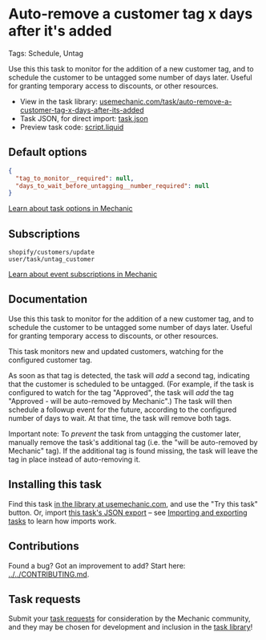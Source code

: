 # Auto-remove a customer tag x days after it's added

Tags: Schedule, Untag

Use this this task to monitor for the addition of a new customer tag, and to schedule the customer to be untagged some number of days later. Useful for granting temporary access to discounts, or other resources.

* View in the task library: [usemechanic.com/task/auto-remove-a-customer-tag-x-days-after-its-added](https://usemechanic.com/task/auto-remove-a-customer-tag-x-days-after-its-added)
* Task JSON, for direct import: [task.json](../../tasks/auto-remove-a-customer-tag-x-days-after-its-added.json)
* Preview task code: [script.liquid](./script.liquid)

## Default options

```json
{
  "tag_to_monitor__required": null,
  "days_to_wait_before_untagging__number_required": null
}
```

[Learn about task options in Mechanic](https://docs.usemechanic.com/article/471-task-options)

## Subscriptions

```liquid
shopify/customers/update
user/task/untag_customer
```

[Learn about event subscriptions in Mechanic](https://docs.usemechanic.com/article/408-subscriptions)

## Documentation

Use this this task to monitor for the addition of a new customer tag, and to schedule the customer to be untagged some number of days later. Useful for granting temporary access to discounts, or other resources.

This task monitors new and updated customers, watching for the configured customer tag.

As soon as that tag is detected, the task will _add_ a second tag, indicating that the customer is scheduled to be untagged. (For example, if the task is configured to watch for the tag "Approved", the task will _add_ the tag "Approved - will be auto-removed by Mechanic".) The task will then schedule a followup event for the future, according to the configured number of days to wait. At that time, the task will remove both tags.

Important note: To _prevent_ the task from untagging the customer later, manually remove the task's additional tag (i.e. the "will be auto-removed by Mechanic" tag). If the additional tag is found missing, the task will leave the tag in place instead of auto-removing it.

## Installing this task

Find this task [in the library at usemechanic.com](https://usemechanic.com/task/auto-remove-a-customer-tag-x-days-after-its-added), and use the "Try this task" button. Or, import [this task's JSON export](../../tasks/auto-remove-a-customer-tag-x-days-after-its-added.json) – see [Importing and exporting tasks](https://docs.usemechanic.com/article/505-importing-and-exporting-tasks) to learn how imports work.

## Contributions

Found a bug? Got an improvement to add? Start here: [../../CONTRIBUTING.md](../../CONTRIBUTING.md).

## Task requests

Submit your [task requests](https://mechanic.canny.io/task-requests) for consideration by the Mechanic community, and they may be chosen for development and inclusion in the [task library](https://tasks.mechanic.dev/)!
